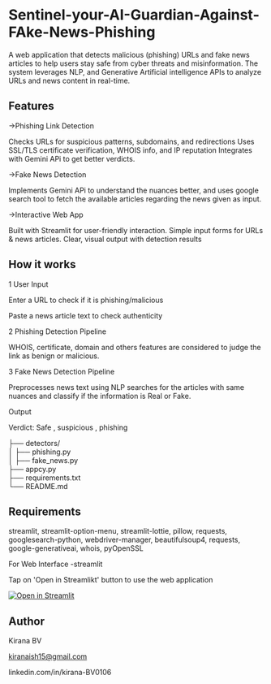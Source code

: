 # Sentinel-your-AI-Guardian-Against-FAke-News-Phishing

A web application that detects malicious (phishing) URLs and fake news articles to help users stay safe from cyber threats and misinformation. The system leverages NLP, and Generative Artificial intelligence  APIs to analyze URLs and news content in real-time.

## Features
->Phishing Link Detection

Checks URLs for suspicious patterns, subdomains, and redirections
Uses SSL/TLS certificate verification, WHOIS info, and IP reputation
Integrates with Gemini APi to get better verdicts.

->Fake News Detection

Implements Gemini APi to understand the nuances better, and uses google search tool to fetch the available articles regarding the news given as input. 

->Interactive Web App

Built with Streamlit for user-friendly interaction. Simple input forms for URLs & news articles. Clear, visual output with detection results

## How it works
1 User Input

Enter a URL to check if it is phishing/malicious

Paste a news article text to check authenticity

2 Phishing Detection Pipeline

 WHOIS, certificate, domain and others features are considered to judge the link as benign or malicious.


3 Fake News Detection Pipeline

Preprocesses news text using NLP searches for the articles with same nuances and classify if the information is Real or Fake.

Output

Verdict: Safe , suspicious , phishing

├── detectors/             
│   ├── phishing.py        
│   ├── fake_news.py                         
├── appcy.py                 
├── requirements.txt      
└── README.md     
## Requirements
 streamlit,
streamlit-option-menu,
streamlit-lottie,
pillow,
requests,
googlesearch-python,
webdriver-manager,
beautifulsoup4,
requests,
google-generativeai,
whois,
pyOpenSSL

For Web Interface
-streamlit

Tap on 'Open in Streamlikt' button to use the web application

[![Open in Streamlit](https://static.streamlit.io/badges/streamlit_badge_black_white.svg)]([https://krishi-jnan-mxvlhad4zmbyyb89js8twa.streamlit.app/](https://sentinel-your-ai-guardian-against-fake-news-phishing-k9uf2utqn.streamlit.app/))

## Author
Kirana BV

kiranaish15@gmail.com

linkedin.com/in/kirana-BV0106
